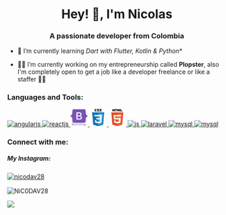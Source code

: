 <h1 align="center">Hey! 👋, I'm Nicolas</h1>
<h3 align="center">A passionate developer from Colombia</h3>


- 🌱 I’m currently learning *Dart with Flutter, Kotlin & Python**

- 👨‍💻 I’m currently working on my entrepreneurship called **Plopster**, also I'm completely open to get a job like a developer freelance or like a staffer 👨‍💻


<h3 align="left">Languages and Tools:</h3>
<p align="left"><a href="https://angular.io" target="_blank"> <img src="https://upload.wikimedia.org/wikipedia/commons/thumb/c/cf/Angular_full_color_logo.svg/1200px-Angular_full_color_logo.svg.png" alt="angularjs" width="40" height="40"/> </a> <a href="https://es.reactjs.org/" target="_blank"> <img src="https://w7.pngwing.com/pngs/452/495/png-transparent-react-javascript-angularjs-ionic-github-text-logo-symmetry-thumbnail.png" alt="reactjs" width="40" height="40"/> </a><a href="https://getbootstrap.com" target="_blank"> <img src="https://raw.githubusercontent.com/devicons/devicon/master/icons/bootstrap/bootstrap-plain-wordmark.svg" alt="bootstrap" width="40" height="40"/> </a> <a href="https://www.w3schools.com/css/" target="_blank"> <img src="https://raw.githubusercontent.com/devicons/devicon/master/icons/css3/css3-original-wordmark.svg" alt="css3" width="40" height="40"/> </a> <a href="https://www.w3.org/html/" target="_blank"> <img src="https://raw.githubusercontent.com/devicons/devicon/master/icons/html5/html5-original-wordmark.svg" alt="html5" width="40" height="40"/> </a> <a href="https://www.w3schools.com/js" target="_blank"> <img src="https://seminariomadrid.org/wp-content/uploads/2016/03/js-logo.png" alt="js" width="40" height="40"/> </a> <a href="https://laravel.com/" target="_blank"> <img  src="https://laravel.com/img/logomark.min.svg" alt="laravel" width="40" height="40"/> </a> <a href="https://www.python.org/" target="_blank"> <img  src="https://upload.wikimedia.org/wikipedia/commons/thumb/c/c3/Python-logo-notext.svg/1200px-Python-logo-notext.svg.png" alt="mysql" width="40" height="40"/> </a> <a href="https://www.mysql.com/" target="_blank"> <img  src="https://cdn-icons-png.flaticon.com/512/919/919836.png" alt="mysql" width="40" height="40"/> </a> </p>

<h3 align="left">Connect with me:</h3>
<p align="left"><h5>My Instagram: </h5><a href="https://www.instagram.com/nicodav28/" target="_blank"><img align="center" src="https://cdn-icons.flaticon.com/png/512/4494/premium/4494488.png?token=exp=1635203706~hmac=a1105867466bdd1878e89f8a510c4e1e" alt="nicodav28" height="40" width="40" /></a>
</p>


<p><img align="center" src="https://github-readme-stats.vercel.app/api/top-langs?username=NiC0DAV&show_icons=true&theme=dark&locale=en&layout=compact" alt="NiC0DAV28" /></p>

![](https://komarev.com/ghpvc/?username=nic0dav&color=blue)
